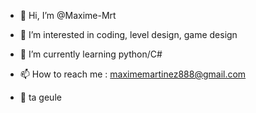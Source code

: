 - 👋 Hi, I’m @Maxime-Mrt
- 👀 I’m interested in coding, level design, game design
- 🌱 I’m currently learning python/C#
- 📫 How to reach me : maximemartinez888@gmail.com

- :pray: ta geule
  
